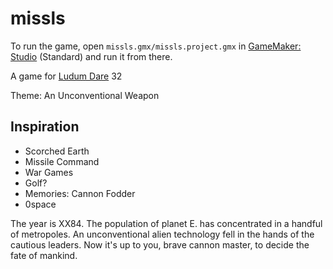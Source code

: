 # missls

To run the game, open `missls.gmx/missls.project.gmx` in [GameMaker: Studio](https://www.yoyogames.com/studio) (Standard)
and run it from there.

A game for [Ludum Dare](http://ludumdare.com/compo/) 32

Theme: An Unconventional Weapon



## Inspiration
* Scorched Earth
* Missile Command
* War Games
* Golf?
* Memories: Cannon Fodder
* 0space

The year is XX84.
The population of planet E. has concentrated in a handful of metropoles.
An unconventional alien technology fell in the hands of the cautious leaders.
Now it's up to you, brave cannon master, to decide the fate of mankind.
